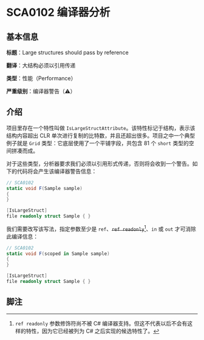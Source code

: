 # SCA0102 编译器分析

## 基本信息

**标题**：Large structures should pass by reference

**翻译**：大结构必须以引用传递

**类型**：性能（Performance）

**严重级别**：编译器警告（⚠）

## 介绍

项目里存在一个特性叫做 `IsLargeStructAttribute`。该特性标记于结构，表示该结构内容超出 CLR 单次进行复制的比特数，并且还超出很多。项目之中一个典型例子就是 `Grid` 类型：它底层使用了一个平铺字段，共包含 81 个 `short` 类型的空间拼凑而成。

对于这些类型，分析器要求我们必须以引用形式传递，否则将会收到一个警告。如下的代码将会产生该编译器警告信息：

```csharp
// SCA0102
static void F(Sample sample)
{
}

[IsLargeStruct]
file readonly struct Sample { }
```

我们需要改写该写法，指定参数至少是 `ref`、~~`ref readonly`~~[^1]、`in` 或 `out` 才可消除此编译信息：

```csharp
// SCA0102
static void F(scoped in Sample sample)
{
}

[IsLargeStruct]
file readonly struct Sample { }
```

## 脚注

[^1]: `ref readonly` 参数修饰符尚不被 C# 编译器支持。但这不代表以后不会有这样的特性，因为它已经被列为 C# 之后实现的候选特性了。
